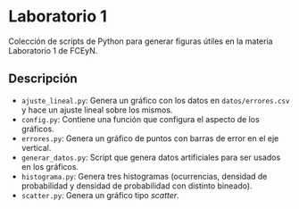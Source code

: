 # Laboratorio 1

Colección de scripts de Python para generar figuras útiles en la materia Laboratorio 1 de FCEyN.

## Descripción

- ```ajuste_lineal.py```: Genera un gráfico con los datos en ```datos/errores.csv``` y hace un ajuste lineal sobre los mismos.
- ```config.py```: Contiene una función que configura el aspecto de los gráficos.
- ```errores.py```: Genera un gráfico de puntos con barras de error en el eje vertical.
- ```generar_datos.py```: Script que genera datos artificiales para ser usados en los gráficos.
- ```histograma.py```: Genera tres histogramas (ocurrencias, densidad de probabilidad y densidad de probabilidad con distinto bineado).
- ```scatter.py```: Genera un gráfico tipo _scatter_.
